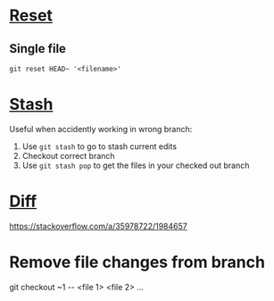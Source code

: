 # [Reset](https://git-scm.com/docs/git-reset)

## Single file

`git reset HEAD~ '<filename>'`

# [Stash](https://git-scm.com/docs/git-stash)

Useful when accidently working in wrong branch: 

1. Use `git stash` to go to stash current edits
2. Checkout correct branch 
3. Use `git stash pop` to get the files in your checked out branch

# [Diff](https://git-scm.com/docs/git-diff)
https://stackoverflow.com/a/35978722/1984657

# Remove file changes from branch
git checkout <first commit>~1 -- <file 1> <file 2> ...
